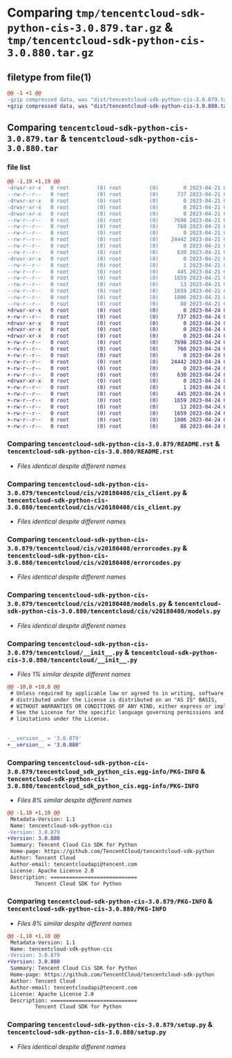 # Comparing `tmp/tencentcloud-sdk-python-cis-3.0.879.tar.gz` & `tmp/tencentcloud-sdk-python-cis-3.0.880.tar.gz`

## filetype from file(1)

```diff
@@ -1 +1 @@
-gzip compressed data, was "dist/tencentcloud-sdk-python-cis-3.0.879.tar", last modified: Fri Apr 21 00:40:09 2023, max compression
+gzip compressed data, was "dist/tencentcloud-sdk-python-cis-3.0.880.tar", last modified: Mon Apr 24 02:55:24 2023, max compression
```

## Comparing `tencentcloud-sdk-python-cis-3.0.879.tar` & `tencentcloud-sdk-python-cis-3.0.880.tar`

### file list

```diff
@@ -1,19 +1,19 @@
-drwxr-xr-x   0 root         (0) root         (0)        0 2023-04-21 00:40:09.000000 tencentcloud-sdk-python-cis-3.0.879/
--rw-r--r--   0 root         (0) root         (0)      737 2023-04-21 00:40:09.000000 tencentcloud-sdk-python-cis-3.0.879/README.rst
-drwxr-xr-x   0 root         (0) root         (0)        0 2023-04-21 00:40:09.000000 tencentcloud-sdk-python-cis-3.0.879/tencentcloud/
-drwxr-xr-x   0 root         (0) root         (0)        0 2023-04-21 00:40:09.000000 tencentcloud-sdk-python-cis-3.0.879/tencentcloud/cis/
-drwxr-xr-x   0 root         (0) root         (0)        0 2023-04-21 00:40:09.000000 tencentcloud-sdk-python-cis-3.0.879/tencentcloud/cis/v20180408/
--rw-r--r--   0 root         (0) root         (0)     7698 2023-04-21 00:40:09.000000 tencentcloud-sdk-python-cis-3.0.879/tencentcloud/cis/v20180408/cis_client.py
--rw-r--r--   0 root         (0) root         (0)      760 2023-04-21 00:40:09.000000 tencentcloud-sdk-python-cis-3.0.879/tencentcloud/cis/v20180408/errorcodes.py
--rw-r--r--   0 root         (0) root         (0)        0 2023-04-21 00:40:09.000000 tencentcloud-sdk-python-cis-3.0.879/tencentcloud/cis/v20180408/__init__.py
--rw-r--r--   0 root         (0) root         (0)    24442 2023-04-21 00:40:09.000000 tencentcloud-sdk-python-cis-3.0.879/tencentcloud/cis/v20180408/models.py
--rw-r--r--   0 root         (0) root         (0)        0 2023-04-21 00:40:09.000000 tencentcloud-sdk-python-cis-3.0.879/tencentcloud/cis/__init__.py
--rw-r--r--   0 root         (0) root         (0)      630 2023-04-21 00:40:09.000000 tencentcloud-sdk-python-cis-3.0.879/tencentcloud/__init__.py
-drwxr-xr-x   0 root         (0) root         (0)        0 2023-04-21 00:40:09.000000 tencentcloud-sdk-python-cis-3.0.879/tencentcloud_sdk_python_cis.egg-info/
--rw-r--r--   0 root         (0) root         (0)        1 2023-04-21 00:40:09.000000 tencentcloud-sdk-python-cis-3.0.879/tencentcloud_sdk_python_cis.egg-info/dependency_links.txt
--rw-r--r--   0 root         (0) root         (0)      445 2023-04-21 00:40:09.000000 tencentcloud-sdk-python-cis-3.0.879/tencentcloud_sdk_python_cis.egg-info/SOURCES.txt
--rw-r--r--   0 root         (0) root         (0)     1659 2023-04-21 00:40:09.000000 tencentcloud-sdk-python-cis-3.0.879/tencentcloud_sdk_python_cis.egg-info/PKG-INFO
--rw-r--r--   0 root         (0) root         (0)       13 2023-04-21 00:40:09.000000 tencentcloud-sdk-python-cis-3.0.879/tencentcloud_sdk_python_cis.egg-info/top_level.txt
--rw-r--r--   0 root         (0) root         (0)     1659 2023-04-21 00:40:09.000000 tencentcloud-sdk-python-cis-3.0.879/PKG-INFO
--rw-r--r--   0 root         (0) root         (0)     1006 2023-04-21 00:40:09.000000 tencentcloud-sdk-python-cis-3.0.879/setup.py
--rw-r--r--   0 root         (0) root         (0)       88 2023-04-21 00:40:09.000000 tencentcloud-sdk-python-cis-3.0.879/setup.cfg
+drwxr-xr-x   0 root         (0) root         (0)        0 2023-04-24 02:55:24.000000 tencentcloud-sdk-python-cis-3.0.880/
+-rw-r--r--   0 root         (0) root         (0)      737 2023-04-24 02:55:23.000000 tencentcloud-sdk-python-cis-3.0.880/README.rst
+drwxr-xr-x   0 root         (0) root         (0)        0 2023-04-24 02:55:24.000000 tencentcloud-sdk-python-cis-3.0.880/tencentcloud/
+drwxr-xr-x   0 root         (0) root         (0)        0 2023-04-24 02:55:24.000000 tencentcloud-sdk-python-cis-3.0.880/tencentcloud/cis/
+drwxr-xr-x   0 root         (0) root         (0)        0 2023-04-24 02:55:24.000000 tencentcloud-sdk-python-cis-3.0.880/tencentcloud/cis/v20180408/
+-rw-r--r--   0 root         (0) root         (0)     7698 2023-04-24 02:55:23.000000 tencentcloud-sdk-python-cis-3.0.880/tencentcloud/cis/v20180408/cis_client.py
+-rw-r--r--   0 root         (0) root         (0)      760 2023-04-24 02:55:23.000000 tencentcloud-sdk-python-cis-3.0.880/tencentcloud/cis/v20180408/errorcodes.py
+-rw-r--r--   0 root         (0) root         (0)        0 2023-04-24 02:55:23.000000 tencentcloud-sdk-python-cis-3.0.880/tencentcloud/cis/v20180408/__init__.py
+-rw-r--r--   0 root         (0) root         (0)    24442 2023-04-24 02:55:23.000000 tencentcloud-sdk-python-cis-3.0.880/tencentcloud/cis/v20180408/models.py
+-rw-r--r--   0 root         (0) root         (0)        0 2023-04-24 02:55:23.000000 tencentcloud-sdk-python-cis-3.0.880/tencentcloud/cis/__init__.py
+-rw-r--r--   0 root         (0) root         (0)      630 2023-04-24 02:55:23.000000 tencentcloud-sdk-python-cis-3.0.880/tencentcloud/__init__.py
+drwxr-xr-x   0 root         (0) root         (0)        0 2023-04-24 02:55:24.000000 tencentcloud-sdk-python-cis-3.0.880/tencentcloud_sdk_python_cis.egg-info/
+-rw-r--r--   0 root         (0) root         (0)        1 2023-04-24 02:55:24.000000 tencentcloud-sdk-python-cis-3.0.880/tencentcloud_sdk_python_cis.egg-info/dependency_links.txt
+-rw-r--r--   0 root         (0) root         (0)      445 2023-04-24 02:55:24.000000 tencentcloud-sdk-python-cis-3.0.880/tencentcloud_sdk_python_cis.egg-info/SOURCES.txt
+-rw-r--r--   0 root         (0) root         (0)     1659 2023-04-24 02:55:24.000000 tencentcloud-sdk-python-cis-3.0.880/tencentcloud_sdk_python_cis.egg-info/PKG-INFO
+-rw-r--r--   0 root         (0) root         (0)       13 2023-04-24 02:55:24.000000 tencentcloud-sdk-python-cis-3.0.880/tencentcloud_sdk_python_cis.egg-info/top_level.txt
+-rw-r--r--   0 root         (0) root         (0)     1659 2023-04-24 02:55:24.000000 tencentcloud-sdk-python-cis-3.0.880/PKG-INFO
+-rw-r--r--   0 root         (0) root         (0)     1006 2023-04-24 02:55:23.000000 tencentcloud-sdk-python-cis-3.0.880/setup.py
+-rw-r--r--   0 root         (0) root         (0)       88 2023-04-24 02:55:24.000000 tencentcloud-sdk-python-cis-3.0.880/setup.cfg
```

### Comparing `tencentcloud-sdk-python-cis-3.0.879/README.rst` & `tencentcloud-sdk-python-cis-3.0.880/README.rst`

 * *Files identical despite different names*

### Comparing `tencentcloud-sdk-python-cis-3.0.879/tencentcloud/cis/v20180408/cis_client.py` & `tencentcloud-sdk-python-cis-3.0.880/tencentcloud/cis/v20180408/cis_client.py`

 * *Files identical despite different names*

### Comparing `tencentcloud-sdk-python-cis-3.0.879/tencentcloud/cis/v20180408/errorcodes.py` & `tencentcloud-sdk-python-cis-3.0.880/tencentcloud/cis/v20180408/errorcodes.py`

 * *Files identical despite different names*

### Comparing `tencentcloud-sdk-python-cis-3.0.879/tencentcloud/cis/v20180408/models.py` & `tencentcloud-sdk-python-cis-3.0.880/tencentcloud/cis/v20180408/models.py`

 * *Files identical despite different names*

### Comparing `tencentcloud-sdk-python-cis-3.0.879/tencentcloud/__init__.py` & `tencentcloud-sdk-python-cis-3.0.880/tencentcloud/__init__.py`

 * *Files 1% similar despite different names*

```diff
@@ -10,8 +10,8 @@
 # Unless required by applicable law or agreed to in writing, software
 # distributed under the License is distributed on an "AS IS" BASIS,
 # WITHOUT WARRANTIES OR CONDITIONS OF ANY KIND, either express or implied.
 # See the License for the specific language governing permissions and
 # limitations under the License.
 
 
-__version__ = '3.0.879'
+__version__ = '3.0.880'
```

### Comparing `tencentcloud-sdk-python-cis-3.0.879/tencentcloud_sdk_python_cis.egg-info/PKG-INFO` & `tencentcloud-sdk-python-cis-3.0.880/tencentcloud_sdk_python_cis.egg-info/PKG-INFO`

 * *Files 8% similar despite different names*

```diff
@@ -1,10 +1,10 @@
 Metadata-Version: 1.1
 Name: tencentcloud-sdk-python-cis
-Version: 3.0.879
+Version: 3.0.880
 Summary: Tencent Cloud Cis SDK for Python
 Home-page: https://github.com/TencentCloud/tencentcloud-sdk-python
 Author: Tencent Cloud
 Author-email: tencentcloudapi@tencent.com
 License: Apache License 2.0
 Description: ============================
         Tencent Cloud SDK for Python
```

### Comparing `tencentcloud-sdk-python-cis-3.0.879/PKG-INFO` & `tencentcloud-sdk-python-cis-3.0.880/PKG-INFO`

 * *Files 8% similar despite different names*

```diff
@@ -1,10 +1,10 @@
 Metadata-Version: 1.1
 Name: tencentcloud-sdk-python-cis
-Version: 3.0.879
+Version: 3.0.880
 Summary: Tencent Cloud Cis SDK for Python
 Home-page: https://github.com/TencentCloud/tencentcloud-sdk-python
 Author: Tencent Cloud
 Author-email: tencentcloudapi@tencent.com
 License: Apache License 2.0
 Description: ============================
         Tencent Cloud SDK for Python
```

### Comparing `tencentcloud-sdk-python-cis-3.0.879/setup.py` & `tencentcloud-sdk-python-cis-3.0.880/setup.py`

 * *Files identical despite different names*


